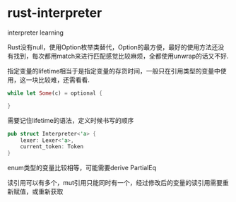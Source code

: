 # rust-interpreter
interpreter learning

Rust没有null，使用Option枚举类替代，Option的最方便，最好的使用方法还没有找到，每次都用match来进行匹配感觉比较麻烦，全都使用unwrap的话又不好.

指定变量的lifetime相当于是指定变量的存货时间，一般只在引用类型的变量中使用，这一块比较难，还需看看.

```rs
while let Some(c) = optional {

}
```

需要记住lifetime的语法，定义时候书写的顺序

```rs
pub struct Interpreter<'a> {
    lexer: Lexer<'a>,
    current_token: Token
}
```

enum类型的变量比较相等，可能需要derive PartialEq

读引用可以有多个，mut引用只能同时有一个，经过修改后的变量的读引用需要重新赋值，或重新获取